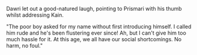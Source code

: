 Dawri let out a good-natured laugh, pointing to Prismari with his thumb whilst addressing Kain.

"The poor boy asked for my name without first introducing himself. I called him rude and he's been flustering ever since! Ah, but I can't give him too much hassle for it. At this age, we all have our social shortcomings. No harm, no foul."